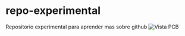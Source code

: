 # repo-experimental
Repositorio experimental para aprender mas sobre github
![Vista PCB](repo-de-prueba/41151.jpg?raw=true "PCB")
